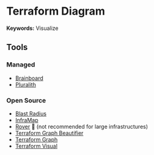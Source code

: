 # Terraform Diagram

**Keywords:** Visualize

## Tools

### Managed

- [Brainboard](/brainboard.md)
- [Pluralith](/pluralith.md)

### Open Source

- [Blast Radius](/blast-radius.md)
- [InfraMap](/inframap.md)
- [Rover](/rover.md) 🌟 (not recommended for large infrastructures)
- [Terraform Graph Beautifier](/terraform-graph-beautifier.md)
- [Terraform Graph](./graph.md)
- [Terraform Visual](/terraform-visual.md)
